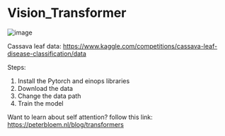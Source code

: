 # Vision_Transformer
![image](https://github.com/IAMMOJAHID/Vision_Transformer/assets/86100226/a8fe5f51-7e00-49b2-aab3-830da3d343de)

Cassava leaf data: https://www.kaggle.com/competitions/cassava-leaf-disease-classification/data

Steps: 
1. Install the Pytorch and einops libraries
2. Download the data
3. Change the data path
4. Train the model

Want to learn about self attention? follow this link: https://peterbloem.nl/blog/transformers
